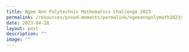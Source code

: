 ```yaml
---
title: Ngee Ann Polytechnic Mathematics Challenge 2023
permalink: /resources/proud-moments/permalink/ngeeannpolymath2023/
date: 2023-04-28
layout: post
description: ""
image: ""
---
```

